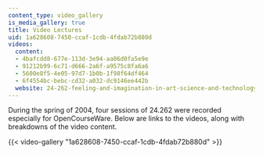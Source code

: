 ```yaml
---
content_type: video_gallery
is_media_gallery: true
title: Video Lectures
uid: 1a628608-7450-ccaf-1cdb-4fdab72b880d
videos:
  content:
  - 4bafcdd8-677e-113d-3e94-aa06d0fa5e9e
  - 91212b99-6c71-d666-2a6f-a9575c8fa6a6
  - 5600e8f5-4e05-97d7-1b0b-1f98f64df464
  - 6f4554bc-bebc-cd32-a032-dc9146ee442b
  website: 24-262-feeling-and-imagination-in-art-science-and-technology-spring-2004
---
```


During the spring of 2004, four sessions of 24.262 were recorded especially for OpenCourseWare. Below are links to the videos, along with breakdowns of the video content.

{{< video-gallery "1a628608-7450-ccaf-1cdb-4fdab72b880d" >}}

